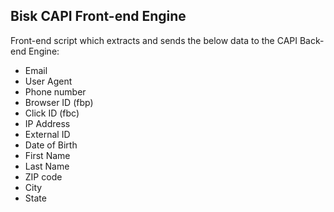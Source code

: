 ## Bisk CAPI Front-end Engine

Front-end script which extracts and sends the below data to the CAPI Back-end Engine:

* Email
* User Agent
* Phone number
* Browser ID (fbp)
* Click ID (fbc)
* IP Address
* External ID
* Date of Birth
* First Name
* Last Name
* ZIP code
* City
* State
